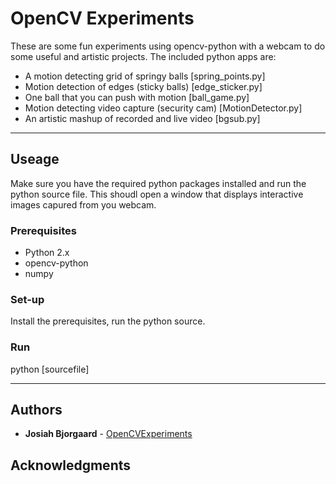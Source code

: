 # OpenCV Experiments

These are some fun experiments using opencv-python with a webcam to do some useful and artistic projects. The included python apps are:

* A motion detecting grid of springy balls [spring_points.py]
* Motion detection of edges (sticky balls) [edge_sticker.py]
* One ball that you can push with motion [ball_game.py]
* Motion detecting video capture (security cam) [MotionDetector.py]
* An artistic mashup of recorded and live video [bgsub.py]
<hr/>

## Useage

Make sure you have the required python packages installed and run the python source file. This shoudl open a window that displays interactive images capured from you webcam.

### Prerequisites
* Python 2.x
* opencv-python
* numpy

### Set-up
Install the prerequisites, run the python source.

### Run
python [sourcefile]
<hr/>

## Authors

* **Josiah Bjorgaard** - [OpenCVExperiments](https://github.com/josiahbjorgaard/OpenCVExperiments)

## Acknowledgments

